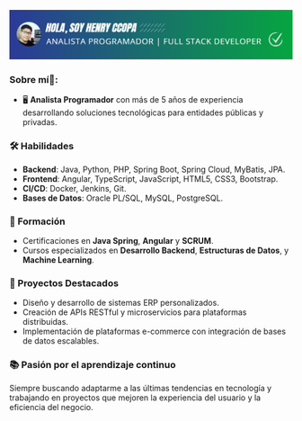 ![logo](https://github.com/henryccopa/henryccopa/blob/main/2024-12-09_14-20.png)
### Sobre mí🧑:

- 🖥️ **Analista Programador** con más de 5 años de experiencia desarrollando soluciones tecnológicas para entidades públicas y privadas.  

### 🛠️ Habilidades
- **Backend**: Java, Python, PHP, Spring Boot, Spring Cloud, MyBatis, JPA.  
- **Frontend**: Angular, TypeScript, JavaScript, HTML5, CSS3, Bootstrap.  
- **CI/CD**: Docker, Jenkins, Git.  
- **Bases de Datos**: Oracle PL/SQL, MySQL, PostgreSQL.  

### 🌱 Formación
- Certificaciones en **Java Spring**, **Angular** y **SCRUM**.  
- Cursos especializados en **Desarrollo Backend**, **Estructuras de Datos**, y **Machine Learning**.  

### 🎯 Proyectos Destacados
- Diseño y desarrollo de sistemas ERP personalizados.  
- Creación de APIs RESTful y microservicios para plataformas distribuidas.  
- Implementación de plataformas e-commerce con integración de bases de datos escalables.  

### 📚 Pasión por el aprendizaje continuo
Siempre buscando adaptarme a las últimas tendencias en tecnología y trabajando en proyectos que mejoren la experiencia del usuario y la eficiencia del negocio.  

